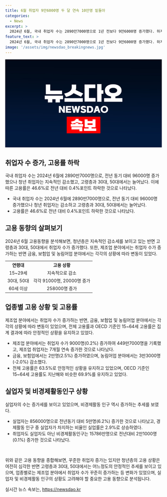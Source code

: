 ```yaml
---
title: 6월 취업자 9만6000명 두 달 연속 10만명 밑돌아
categories:
  - News
excerpt: >
  2024년 6월, 국내 취업자 수는 2890만7000명으로 1년 전보다 9만6000명 증가했다. 하지만 청년 취업자는 20개월 연속으로 감소했고, 15~29세 취업자는 14만9000명 줄었다. 고령층에서는 60세 이상의 취업자가 25만8000명 증가했으며, 65세 이상에서는 32만8000명, 70세 이상에서는 14만3000명, 75세 이상에서는 7만5000명 늘었다. 전반적인 고용률은 46.6%로 0.4%포인트 하락했으며, 제조업과 금융, 보험업 분야에서는 증가했지만 농림어업 분야에서는 감소했다.
feature_text: >
  2024년 6월, 국내 취업자 수는 2890만7000명으로 1년 전보다 9만6000명 증가했다. 하지만 청년 취업자는 20개월 연속으로 감소했고, 15~29세 취업자는 14만9000명 줄었다. 고령층에서는 60세 이상의 취업자가 25만8000명 증가했으며, 65세 이상에서는 32만8000명, 70세 이상에서는 14만3000명, 75세 이상에서는 7만5000명 늘었다. 전반적인 고용률은 46.6%로 0.4%포인트 하락했으며, 제조업과 금융, 보험업 분야에서는 증가했지만 농림어업 분야에서는 감소했다.
image: '/assets/img/newsdao_breakingnews.jpg'
---
```


<p><img src="/assets/img/newsdao_breakingnews.jpg" alt="koreaapp 속보" /></p>

<h2 data-ke-size="size26">취업자 수 증가, 고용률 하락</h2>

<p>국내 취업자 수는 2024년 6월에 2890만7000명으로, 전년 동기 대비 96000명 증가했으나 청년 취업자는 지속적인 감소했고, 고령층과 30대, 50대에서는 늘어났다. 이에 따른 고용률은 46.6%로 전년 대비 0.4%포인트 하락한 것으로 나타났다.</p>

<ul>
  <li>국내 취업자 수는 2024년 6월에 2890만7000명으로, 전년 동기 대비 96000명 증가했으나 청년 취업자는 감소하고 고령층과 30대, 50대에서는 늘어났다.</li>
  <li>고용률은 46.6%로 전년 대비 0.4%포인트 하락한 것으로 나타났다.</li>
</ul>

<p data-ke-size="size16"></p>

<h2 data-ke-size="size26">고용 동향의 살펴보기</h2>

<p>2024년 6월 고용동향을 분석해보면, 청년층은 지속적인 감소세를 보이고 있는 반면 고령층과 30대, 50대에서 취업자 수가 증가했다. 또한, 제조업 분야에서는 취업자 수가 증가하는 반면 금융, 보험업 및 농림어업 분야에서는 각각의 상황에 따라 변동이 있었다.</p>

<table>
  <tr>
    <td style="text-align: center; height: 17px;"><b>연령대</b></td>
    <td style="text-align: center; height: 17px;"><b>고용 상황</b></td>
  </tr>
  <tr>
    <td style="text-align: center; height: 17px;">15~29세</td>
    <td style="text-align: center; height: 17px;">지속적으로 감소</td>
  </tr>
  <tr>
    <td style="text-align: center; height: 17px;">30대, 50대</td>
    <td style="text-align: center; height: 17px;">각각 91000명, 20000명 증가</td>
  </tr>
  <tr>
    <td style="text-align: center; height: 17px;">60세 이상</td>
    <td style="text-align: center; height: 17px;">258000명 증가</td>
  </tr>
</table>

<p data-ke-size="size16"></p>

<h2 data-ke-size="size26">업종별 고용 상황 및 고용률</h2>

<p>제조업 분야에서는 취업자 수가 증가하는 반면, 금융, 보험업 및 농림어업 분야에서는 각각의 상황에 따라 변동이 있었으며, 전체 고용률과 OECD 기준인 15~64세 고용률은 집계 결과에 따라 안정적인 상황을 유지하고 있었다.</p>

<ul>
  <li>제조업 분야에서는 취업자 수가 9000명(0.2%) 증가하여 449만7000명을 기록했고, 제조업 취업자는 7개월 연속 증가한 것으로 나타났다.</li>
  <li>금융, 보험업에서는 2만명(2.5%) 증가하였으며, 농림어업 분야에서는 3만3000명(-2.0%) 감소했다.</li>
  <li>전체 고용률은 63.5%로 안정적인 상황을 유지하고 있었으며, OECD 기준인 15~64세 고용률도 지난해와 비슷한 69.9%를 유지하고 있었다.</li>
</ul>

<p data-ke-size="size16"></p>

<h2 data-ke-size="size26">실업자 및 비경제활동인구 상황</h2>

<p>실업자의 수는 증가세를 보이고 있었으며, 비경제활동 인구 역시 증가하는 추세를 보였다.</p>

<ul>
  <li>실업자는 856000명으로 전년동기 대비 5만명(6.2%) 증가한 것으로 나타났고, 경제활동 인구 중 실업자가 차지하는 비율인 실업률은 2.9%로 상승하였다.</li>
  <li>취업자도 실업자도 아닌 비경제활동인구는 15786만명으로 전년대비 2만1000명(0.1%) 증가한 것으로 나타났다.</li>
</ul>

<p data-ke-size="size16">&nbsp;</p>

<p>위와 같은 고용 동향을 종합해보면, 꾸준한 취업자 증가는 있지만 청년층의 고용 상황은 여전히 심각한 반면 고령층과 30대, 50대에서는 어느정도의 안정적인 추세를 보이고 있으며, 업종별로는 제조업 분야에서 취업자 수가 꾸준히 증가하는 등 변화가 있었으며, 실업자 및 비경제활동 인구의 상황도 고려해야 할 중요한 고용 동향으로 분석됩니다.</p>
실시간 뉴스 속보는, <a href="https://newsdao.kr" rel="dofollow">https://newsdao.kr</a>


